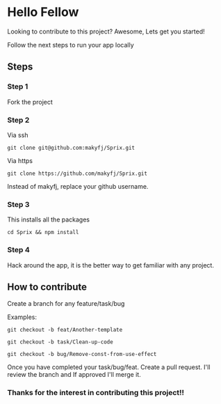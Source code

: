 # Hello Fellow 

Looking to contribute to this project? Awesome, Lets get you started!

Follow the next steps to run your app locally

## Steps 

### Step 1

Fork the project

### Step 2

Via ssh 

`git clone git@github.com:makyfj/Sprix.git` 

Via https

`git clone https://github.com/makyfj/Sprix.git`

Instead of makyfj, replace your github username.

### Step 3
This installs all the packages

`cd Sprix && npm install`

### Step 4

Hack around the app, it is the better way to get familiar with any project.


## How to contribute

Create a branch for any feature/task/bug

Examples:

`git checkout -b feat/Another-template`

`git checkout -b task/Clean-up-code`

`git checkout -b bug/Remove-const-from-use-effect`

Once you have completed your task/bug/feat. Create a pull request. I'll review the branch and If approved I'll merge it.

### Thanks for the interest in contributing this project!!
